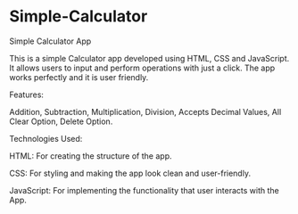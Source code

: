 # Simple-Calculator

Simple Calculator App

This is a simple Calculator app developed using HTML, CSS and JavaScript. It allows users to input and perform operations with just a click. The app works perfectly and it is user friendly.

Features:

Addition, Subtraction, Multiplication, Division, Accepts Decimal Values, All Clear Option, Delete Option.

Technologies Used:

HTML: For creating the structure of the app.

CSS: For styling and making the app look clean and user-friendly.

JavaScript: For implementing the functionality that user interacts with the App.
